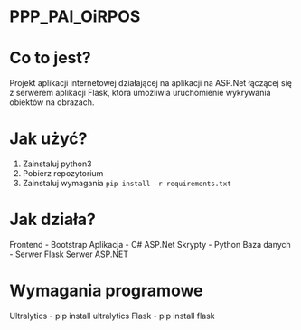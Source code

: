 # PPP_PAI_OiRPOS

# Co to jest?
Projekt aplikacji internetowej działającej na aplikacji na ASP.Net łączącej się z serwerem aplikacji Flask, która umożliwia uruchomienie wykrywania obiektów na obrazach.

# Jak użyć?
1. Zainstaluj python3
2. Pobierz repozytorium
2. Zainstaluj wymagania ``` pip install -r requirements.txt  ```

# Jak działa?
Frontend - Bootstrap
Aplikacja - C# ASP.Net
Skrypty - Python
Baza danych -
Serwer Flask
Serwer ASP.NET

# Wymagania programowe
Ultralytics - pip install ultralytics
Flask - pip install flask